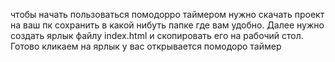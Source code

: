 чтобы начать пользоваться помодорро таймером нужно скачать проект на ваш пк сохранить в какой нибуть папке где вам удобно. Далее нужно создать ярлык файлу index.html и скопировать его на рабочий стол. Готово кликаем на ярлык у вас открывается помодоро таймер 
